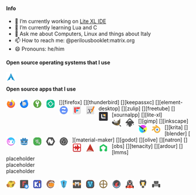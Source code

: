 <!-- SHIELDS -->
<!-- http://shields.io -->

#### Info

- 🔭 I’m currently working on [Lite XL IDE](https://github.com/PerilousBooklet/lite-xl-ide)
- 🌱 I’m currently learning Lua and C
- 💬 Ask me about Computers, Linux and things about Italy
- 📫 How to reach me: @perilousbooklet:matrix.org
- 😄 Pronouns: he/him

<!-- #### Open source hardware that I use -->
<!-- [<img align="left" alt="MNT Reform Next" width="26px" src="./icons/mnt-reform-next.svg" style="padding-right:10px;" />][mnt-reform-next] -->

#### Open source operating systems that I use

[<img align="left" alt="Arch Linux" width="26px" src="./icons/arch.svg" style="padding-right:10px;" />][arch]

<br />

#### Open source apps that I use

<div>
  <div>
    [<img align="left" alt="Firefox" width="26px" src="./icons/firefox.svg" style="padding-right:10px;" />][firefox]
    [<img align="left" alt="Thunderbird" width="26px" src="./icons/thunderbird.svg" style="padding-right:10px;" />][thunderbird]
    [<img align="left" alt="KeepassXC" width="26px" src="./icons/keepassxc.svg" style="padding-right:10px;" />][keepassxc]
    [<img align="left" alt="Element Desktop" width="26px" src="./icons/element-desktop-bin.svg" style="padding-right:10px;" />][element-desktop]
    [<img align="left" alt="Zulip" width="26px" src="./icons/zulip.svg" style="padding-right:10px;" />][zulip]
    [<img align="left" alt="FreeTube" width="26px" src="./icons/freetube-bin.svg" style="padding-right:10px;" />][freetube]
    [<img align="left" alt="Xournal++" width="26px" src="./icons/xournalpp.svg" style="padding-right:10px;" />][xournalpp]
    [<img align="left" alt="Lite XL" width="26px" src="./icons/lite-xl.svg" style="padding-right:10px;" />][lite-xl]
  </div>
  <div>
    [<img align="left" alt="GIMP" width="26px" src="./icons/gimp.svg" style="padding-right:10px;" />][gimp]
    [<img align="left" alt="Inkscape" width="26px" src="./icons/inkscape.svg" style="padding-right:10px;" />][inkscape]
    [<img align="left" alt="Krita" width="26px" src="./icons/krita.svg" style="padding-right:10px;" />][krita]
    [<img align="left" alt="Blender" width="26px" src="./icons/blender.svg" style="padding-right:10px;" />][blender]
    [<img align="left" alt="Material Maker" width="26px" src="./icons/material-maker.svg" style="padding-right:10px;" />][material-maker]
    [<img align="left" alt="Godot" width="26px" src="./icons/godot.svg" style="padding-right:10px;" />][godot]
    [<img align="left" alt="Olive" width="26px" src="./icons/olive.svg" style="padding-right:10px;" />][olive]
    [<img align="left" alt="Natron" width="26px" src="./icons/natron.svg" style="padding-right:10px;" />][natron]
    [<img align="left" alt="OBS Studio" width="26px" src="./icons/obs.svg" style="padding-right:10px;" />][obs]
    [<img align="left" alt="Tenacity" width="26px" src="./icons/tenacity.svg" style="padding-right:10px;" />][tenacity]
    [<img align="left" alt="Ardour" width="26px" src="./icons/ardour.svg" style="padding-right:10px;" />][ardour]
    [<img align="left" alt="LMMS" width="26px" src="./icons/lmms.svg" style="padding-right:10px;" />][lmms]
  </div>
  <div>
    placeholder
  </div>
  <div>
    placeholder
  </div>
  <div>
    placeholder
  </div>
</div>





[<img align="left" alt="OpenSCAD" width="26px" src="./icons/openscad.svg" style="padding-right:10px;" />][openscad]
[<img align="left" alt="FreeCAD" width="26px" src="./icons/freecad.svg" style="padding-right:10px;" />][freecad]
[<img align="left" alt="KiCAD" width="26px" src="./icons/kicad.svg" style="padding-right:10px;" />][kicad]

[<img align="left" alt="Lutris" width="26px" src="./icons/lutris.svg" style="padding-right:10px;" />][lutris]
[<img align="left" alt="Heroic Games Launcher" width="26px" src="./icons/heroic-games-launcher.svg" style="padding-right:10px;" />][heroic-games-launcher]

[<img align="left" alt="Mindustry" width="26px" src="./icons/mindustry.svg" style="padding-right:10px;" />][mindustry]
[<img align="left" alt="Veloren" width="26px" src="./icons/veloren.svg" style="padding-right:10px;" />][veloren]
[<img align="left" alt="0AD" width="26px" src="./icons/0ad.svg" style="padding-right:10px;" />][0ad]
[<img align="left" alt="Xonotic" width="26px" src="./icons/xonotic.svg" style="padding-right:10px;" />][xonotic]
[<img align="left" alt="SuperTuxKart" width="26px" src="./icons/supertuxkart.svg" style="padding-right:10px;" />][supertuxkart]
[<img align="left" alt="Battle for Wesnoth" width="26px" src="./icons/wesnoth.svg" style="padding-right:10px;" />][wesnoth]
[<img align="left" alt="Warzone2100" width="26px" src="./icons/warzone2100.svg" style="padding-right:10px;" />][warzone2100]

<!-- Bibliography -->

<!-- Operating systems -->
[arch]: https://archlinux.org/
[linux-mint]: https://www.linuxmint.com/

<!-- Apps -->
[firefox]: https://www.mozilla.org/en-US/firefox/new/
[thunderbird]: https://www.thunderbird.net/en-US/
[keepassxc]: https://keepassxc.org/
[element-desktop]: https://element.io/
[zulip]: https://zulip.com/
[freetube]: https://freetubeapp.io/
[xournalpp]: https://xournalpp.github.io/
[lite-xl]: https://lite-xl.com/

[lutris]: https://lutris.net/
[heroic-games-launcher]: https://heroicgameslauncher.com/

[gimp]: https://www.gimp.org/
[inkscape]: https://inkscape.org/
[krita]: https://krita.org/en/
[blender]: https://www.blender.org/
[material-maker]: https://www.materialmaker.org/
[godot]: https://godotengine.org/
[olive]: https://www.olivevideoeditor.org/
[natron]: https://natrongithub.github.io/
[obs]: https://obsproject.com/
[tenacity]: https://tenacityaudio.org/
[ardour]: https://ardour.org/
[lmms]: https://lmms.io/

[openscad]: https://openscad.org/
[freecad]: https://openscad.org/
[kicad]: https://openscad.org/

[mindustry]: https://mindustrygame.github.io/
[veloren]: https://veloren.net/
[0ad]: https://play0ad.com/
[xonotic]: https://xonotic.org/
[supertuxkart]: https://supertuxkart.net/Main_Page
[wesnoth]: https://www.wesnoth.org/
[warzone2100]: https://wz2100.net/

